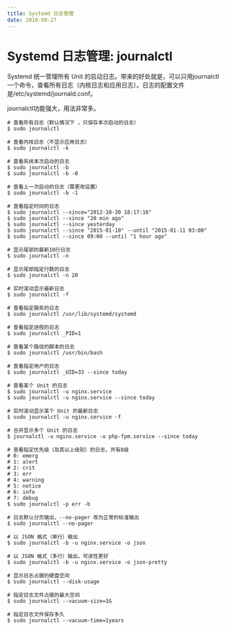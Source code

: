 ```yaml
---
title: Systemd 日志管理
date: 2018-09-27
---
```

# Systemd 日志管理: journalctl
Systemd 统一管理所有 Unit 的启动日志。带来的好处就是，可以只用journalctl一个命令，查看所有日志（内核日志和应用日志）。日志的配置文件是/etc/systemd/journald.conf。

journalctl功能强大，用法非常多。

	# 查看所有日志（默认情况下 ，只保存本次启动的日志）
	$ sudo journalctl

	# 查看内核日志（不显示应用日志）
	$ sudo journalctl -k

	# 查看系统本次启动的日志
	$ sudo journalctl -b
	$ sudo journalctl -b -0

	# 查看上一次启动的日志（需更改设置）
	$ sudo journalctl -b -1

	# 查看指定时间的日志
	$ sudo journalctl --since="2012-10-30 18:17:16"
	$ sudo journalctl --since "20 min ago"
	$ sudo journalctl --since yesterday
	$ sudo journalctl --since "2015-01-10" --until "2015-01-11 03:00"
	$ sudo journalctl --since 09:00 --until "1 hour ago"

	# 显示尾部的最新10行日志
	$ sudo journalctl -n

	# 显示尾部指定行数的日志
	$ sudo journalctl -n 20

	# 实时滚动显示最新日志
	$ sudo journalctl -f

	# 查看指定服务的日志
	$ sudo journalctl /usr/lib/systemd/systemd

	# 查看指定进程的日志
	$ sudo journalctl _PID=1

	# 查看某个路径的脚本的日志
	$ sudo journalctl /usr/bin/bash

	# 查看指定用户的日志
	$ sudo journalctl _UID=33 --since today

	# 查看某个 Unit 的日志
	$ sudo journalctl -u nginx.service
	$ sudo journalctl -u nginx.service --since today

	# 实时滚动显示某个 Unit 的最新日志
	$ sudo journalctl -u nginx.service -f

	# 合并显示多个 Unit 的日志
	$ journalctl -u nginx.service -u php-fpm.service --since today

	# 查看指定优先级（及其以上级别）的日志，共有8级
	# 0: emerg
	# 1: alert
	# 2: crit
	# 3: err
	# 4: warning
	# 5: notice
	# 6: info
	# 7: debug
	$ sudo journalctl -p err -b

	# 日志默认分页输出，--no-pager 改为正常的标准输出
	$ sudo journalctl --no-pager

	# 以 JSON 格式（单行）输出
	$ sudo journalctl -b -u nginx.service -o json

	# 以 JSON 格式（多行）输出，可读性更好
	$ sudo journalctl -b -u nginx.service -o json-pretty

	# 显示日志占据的硬盘空间
	$ sudo journalctl --disk-usage

	# 指定日志文件占据的最大空间
	$ sudo journalctl --vacuum-size=1G

	# 指定日志文件保存多久
	$ sudo journalctl --vacuum-time=1years